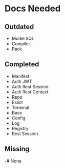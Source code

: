 # Docs Needed 

## Outdated
- Model SQL
- Compiler
- Pack

## Completed
- Manifest
- Auth JWT
- Auth Rest Session
- Auth Rest Context
- Repo
- Eslint
- Terminal
- Base
- Config
- Log
- Registry
- Rest Session


## Missing
-# None